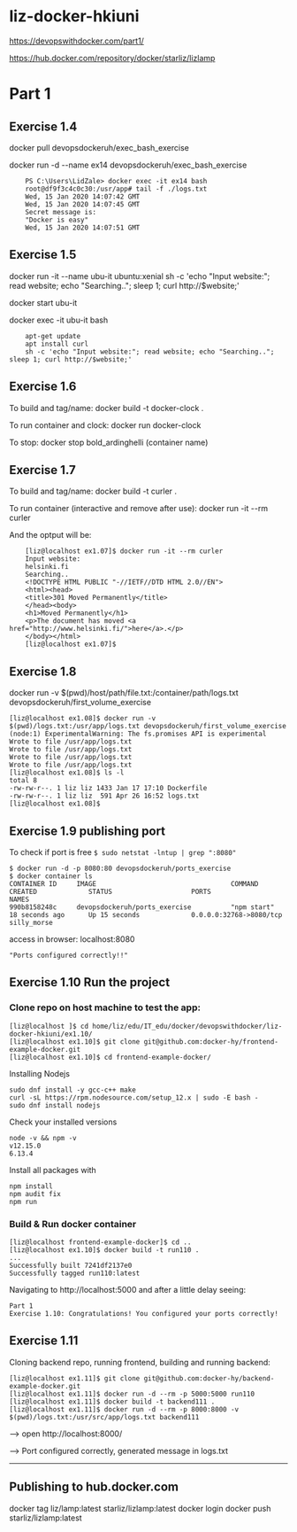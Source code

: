 # liz-docker-hkiuni
https://devopswithdocker.com/part1/

https://hub.docker.com/repository/docker/starliz/lizlamp

# Part 1

## Exercise 1.4
docker pull devopsdockeruh/exec_bash_exercise

docker run -d --name ex14 devopsdockeruh/exec_bash_exercise
```
    PS C:\Users\LidZale> docker exec -it ex14 bash
    root@df9f3c4c0c30:/usr/app# tail -f ./logs.txt
    Wed, 15 Jan 2020 14:07:42 GMT
    Wed, 15 Jan 2020 14:07:45 GMT
    Secret message is:
    "Docker is easy"
    Wed, 15 Jan 2020 14:07:51 GMT
```

## Exercise 1.5
docker run -it --name ubu-it ubuntu:xenial sh -c 'echo "Input website:"; read website; echo "Searching.."; sleep 1; curl http://$website;'

docker start ubu-it

docker exec -it ubu-it bash
```
    apt-get update
    apt install curl
    sh -c 'echo "Input website:"; read website; echo "Searching.."; sleep 1; curl http://$website;'
```

## Exercise 1.6 
To build and tag/name: docker build -t docker-clock . 

To run container and clock: docker run docker-clock

To stop: docker stop bold_ardinghelli (container name)

## Exercise 1.7
To build and tag/name: docker build -t curler .

To run container (interactive and remove after use): docker run -it --rm curler

And the optput will be:
```
    [liz@localhost ex1.07]$ docker run -it --rm curler
    Input website:
    helsinki.fi
    Searching..
    <!DOCTYPE HTML PUBLIC "-//IETF//DTD HTML 2.0//EN">
    <html><head>
    <title>301 Moved Permanently</title>
    </head><body>
    <h1>Moved Permanently</h1>
    <p>The document has moved <a href="http://www.helsinki.fi/">here</a>.</p>
    </body></html>
    [liz@localhost ex1.07]$ 
```

## Exercise 1.8
docker run -v $(pwd)/host/path/file.txt:/container/path/logs.txt devopsdockeruh/first_volume_exercise 

```
[liz@localhost ex1.08]$ docker run -v $(pwd)/logs.txt:/usr/app/logs.txt devopsdockeruh/first_volume_exercise
(node:1) ExperimentalWarning: The fs.promises API is experimental
Wrote to file /usr/app/logs.txt
Wrote to file /usr/app/logs.txt
Wrote to file /usr/app/logs.txt
Wrote to file /usr/app/logs.txt
[liz@localhost ex1.08]$ ls -l
total 8
-rw-rw-r--. 1 liz liz 1433 Jan 17 17:10 Dockerfile
-rw-rw-r--. 1 liz liz  591 Apr 26 16:52 logs.txt
[liz@localhost ex1.08]$ 
```

## Exercise 1.9 publishing port
To check if port is free
`$ sudo netstat -lntup | grep ":8080"`

```
$ docker run -d -p 8080:80 devopsdockeruh/ports_exercise
$ docker container ls
CONTAINER ID     IMAGE                                  COMMAND                  CREATED             STATUS                    PORTS                     NAMES
990b8158248c     devopsdockeruh/ports_exercise          "npm start"              18 seconds ago      Up 15 seconds             0.0.0.0:32768->8080/tcp   silly_morse
```

access in browser: localhost:8080

`"Ports configured correctly!!"`

## Exercise 1.10 Run the project

### Clone repo on host machine to test the app:
```
[liz@localhost ]$ cd home/liz/edu/IT_edu/docker/devopswithdocker/liz-docker-hkiuni/ex1.10/
[liz@localhost ex1.10]$ git clone git@github.com:docker-hy/frontend-example-docker.git
[liz@localhost ex1.10]$ cd frontend-example-docker/
```
Installing Nodejs
```
sudo dnf install -y gcc-c++ make
curl -sL https://rpm.nodesource.com/setup_12.x | sudo -E bash -
sudo dnf install nodejs
```
Check your installed versions
```
node -v && npm -v
v12.15.0
6.13.4
```
Install all packages with 
```
npm install
npm audit fix
npm run
```
### Build & Run docker container
```
[liz@localhost frontend-example-docker]$ cd ..
[liz@localhost ex1.10]$ docker build -t run110 .
...
Successfully built 7241df2137e0
Successfully tagged run110:latest
```
Navigating to http://localhost:5000 and after a little delay seeing:
```
Part 1
Exercise 1.10: Congratulations! You configured your ports correctly!
```
## Exercise 1.11
Cloning backend repo, running frontend, building and running backend:
```
[liz@localhost ex1.11]$ git clone git@github.com:docker-hy/backend-example-docker.git
[liz@localhost ex1.11]$ docker run -d --rm -p 5000:5000 run110
[liz@localhost ex1.11]$ docker build -t backend111 .
[liz@localhost ex1.11]$ docker run -d --rm -p 8000:8000 -v $(pwd)/logs.txt:/usr/src/app/logs.txt backend111
```
 --> open http://localhost:8000/

 --> Port configured correctly, generated message in logs.txt





----------------------------------------
Publishing to hub.docker.com
----------------------------------------
docker tag liz/lamp:latest starliz/lizlamp:latest
docker login
docker push starliz/lizlamp:latest
